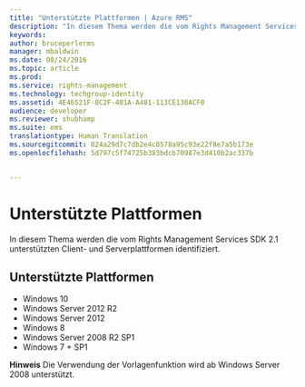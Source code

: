 ```yaml
---
title: "Unterstützte Plattformen | Azure RMS"
description: "In diesem Thema werden die vom Rights Management Services SDK 2.1 unterstützten Client- und Serverplattformen identifiziert."
keywords: 
author: bruceperlerms
manager: mbaldwin
ms.date: 08/24/2016
ms.topic: article
ms.prod: 
ms.service: rights-management
ms.technology: techgroup-identity
ms.assetid: 4E46521F-8C2F-401A-A481-113CE130ACF0
audience: developer
ms.reviewer: shubhamp
ms.suite: ems
translationtype: Human Translation
ms.sourcegitcommit: 024a29d7c7db2e4c0578a95c93e22f8e7a5b173e
ms.openlocfilehash: 5d797c5f74725b383bdcb70987e3d410b2ac337b


---
```


# Unterstützte Plattformen

In diesem Thema werden die vom Rights Management Services SDK 2.1 unterstützten Client- und Serverplattformen identifiziert.

## Unterstützte Plattformen

-   Windows 10
-   Windows Server 2012 R2
-   Windows Server 2012
-   Windows 8
-   Windows Server 2008 R2 SP1
-   Windows 7 + SP1

**Hinweis** Die Verwendung der Vorlagenfunktion wird ab Windows Server 2008 unterstützt.

 

 

 






<!--HONumber=Aug16_HO4-->


